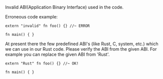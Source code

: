 Invalid ABI(Application Binary Interface) used in the code.

Erroneous code example:

```compile_fail,E0703
extern "invalid" fn foo() {} //~ ERROR

fn main() { }

```
At present there the few predefined ABI's (like Rust, C, system, etc.)
which we can use in our Rust code. Please verify the ABI from the
given ABI. For example you can replace the given ABI from 'Rust'.

```
extern "Rust" fn foo() {} //~ OK!

fn main() { }
```
